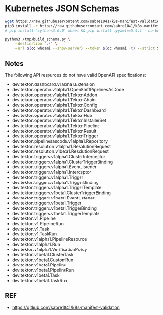# Kubernetes JSON Schemas

```bash
wget https://raw.githubusercontent.com/sabre1041/k8s-manifest-validation/main/scripts/build_schema.py -O /tmp/build_schema.py
pip3 install -r https://raw.githubusercontent.com/sabre1041/k8s-manifest-validation/main/scripts/requirements.txt
# pip install "cython<3.0.0" wheel && pip install pyyaml==5.4.1 --no-build-isolation

python3 /tmp/build_schema.py \
    --destination "./" \
    --url $(oc whoami --show-server) --token $(oc whoami -t) --strict STRICT
```

## Notes

The following API resources do not have valid OpenAPI specifications:

- dev.tekton.dashboard.v1alpha1.Extension
- dev.tekton.operator.v1alpha1.OpenShiftPipelinesAsCode
- dev.tekton.operator.v1alpha1.TektonAddon
- dev.tekton.operator.v1alpha1.TektonChain
- dev.tekton.operator.v1alpha1.TektonConfig
- dev.tekton.operator.v1alpha1.TektonDashboard
- dev.tekton.operator.v1alpha1.TektonHub
- dev.tekton.operator.v1alpha1.TektonInstallerSet
- dev.tekton.operator.v1alpha1.TektonPipeline
- dev.tekton.operator.v1alpha1.TektonResult
- dev.tekton.operator.v1alpha1.TektonTrigger
- dev.tekton.pipelinesascode.v1alpha1.Repository
- dev.tekton.resolution.v1alpha1.ResolutionRequest
- dev.tekton.resolution.v1beta1.ResolutionRequest
- dev.tekton.triggers.v1alpha1.ClusterInterceptor
- dev.tekton.triggers.v1alpha1.ClusterTriggerBinding
- dev.tekton.triggers.v1alpha1.EventListener
- dev.tekton.triggers.v1alpha1.Interceptor
- dev.tekton.triggers.v1alpha1.Trigger
- dev.tekton.triggers.v1alpha1.TriggerBinding
- dev.tekton.triggers.v1alpha1.TriggerTemplate
- dev.tekton.triggers.v1beta1.ClusterTriggerBinding
- dev.tekton.triggers.v1beta1.EventListener
- dev.tekton.triggers.v1beta1.Trigger
- dev.tekton.triggers.v1beta1.TriggerBinding
- dev.tekton.triggers.v1beta1.TriggerTemplate
- dev.tekton.v1.Pipeline
- dev.tekton.v1.PipelineRun
- dev.tekton.v1.Task
- dev.tekton.v1.TaskRun
- dev.tekton.v1alpha1.PipelineResource
- dev.tekton.v1alpha1.Run
- dev.tekton.v1alpha1.VerificationPolicy
- dev.tekton.v1beta1.ClusterTask
- dev.tekton.v1beta1.CustomRun
- dev.tekton.v1beta1.Pipeline
- dev.tekton.v1beta1.PipelineRun
- dev.tekton.v1beta1.Task
- dev.tekton.v1beta1.TaskRun

## REF

- <https://github.com/sabre1041/k8s-manifest-validation>
